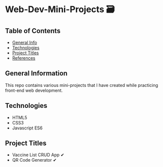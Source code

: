 # Web-Dev-Mini-Projects 🗃

## Table of Contents
* [General Info](#general-info)
* [Technologies](#technologies)
* [Project Titles](#mini-projects)
* [References](#references)


## General Information
This repo contains various mini-projects that I have created while practicing front-end web development. 


## Technologies
- HTML5
- CSS3
- Javascript ES6

## Project Titles

- Vaccine List CRUD App ✔
- QR Code Generator ✔
